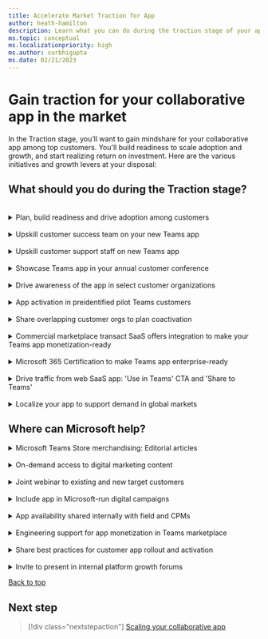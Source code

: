 ```yaml
---
title: Accelerate Market Traction for App
author: heath-hamilton
description: Learn what you can do during the traction stage of your app to grow your app.
ms.topic: conceptual
ms.localizationpriority: high
ms.author: surbhigupta
ms.date: 02/21/2023
---
```

# Gain traction for your collaborative app in the market

In the Traction stage, you’ll want to gain mindshare for your collaborative app among top customers. You'll build readiness to scale adoption and growth, and start realizing return on investment. Here are the various initiatives and growth levers at your disposal:

## What should you do during the Traction stage?

<br>
<details>
<summary>Plan, build readiness and drive adoption among customers</summary>

As soon as your collaborative app is published and customers are made aware of its existence, the entire focus of your organization must shift towards driving adoption of your app among existing customers first. Follow the step-by-step guidance, resources, and best practices available [here](../../../../../promote-app-adoption.md) to plan and support the rollout of your Teams app in your customers’ organizations, navigate business decision makers, IT admins, and educate end-users. The outcome of a successful app rollout among your existing customers is a prerequisite to learn from user feedback, achieve product-market fit, acquire net new customers, monetize your app and eventually derive RoI out of your build and go-to-market investments.

[Back to top](#what-should-you-do-during-the-traction-stage)
</details>
<br>
<details>
<summary>Upskill customer success team on your new Teams app</summary>

- Your collaborative app for Teams is a key product line or channel for your customers to use your SaaS service. For this reason, training your customer success personnel on the Teams app is of critical importance. It can include how to get customers started with the app, high value scenarios and use cases, how to get the most out of the app, and so on.

- For new customers who use Microsoft 365, your customer success team must know how to lead the conversations with your Teams collaborative app. Through collaborative workflows beyond the table stakes scenarios powered by your core SaaS product, it offers your users unique and differentiated value.

- For existing customers who use Microsoft 365, your customer success team must immediately set up time to introduce your new Teams app to these customers and demo the experience. Then, they must work out a plan to activate these overlapping users on your Teams app.

- To achieve product-led growth, you must strategically upskill your customer success teams. The aim is to access and monitor product acquisition, engagement, and task completion. They must also monitor value realization metrics or milestones for customers using the app, so that performing outreach and intervention at the right time becomes possible to be able to assist users in their journey.

- In addition, establish a process to channel customer feedback from this team. Use this feedback to inform roadmap planning and growth experimentation for your Teams app. It's a good idea to have your customer success team conversant in day-to-day usage of Microsoft Teams. It also helps if your team is up to speed with all articles in the Teams admin-facing public documentation sections [Third-party apps in Microsoft Teams](/microsoftteams/overview-third-party-apps) and [Admin controls to govern apps](/microsoftteams/customize-apps). Your customers benefit from their expertise in these areas.

[Back to top](#what-should-you-do-during-the-traction-stage)
</details>
<br>
<details>
<summary>Upskill customer support staff on new Teams app</summary>

Similar to customer success teams, it's imperative to train your customer support team on the Teams app. Upskill them on frequent user scenarios, common queries, and guidance for troubleshooting. It's also useful to train the team for any preconfiguration required, app rollout and governance of the Teams app in customer organizations. Your support team may get fairly nuanced queries about your app in Teams.

To continue delivering a delightful experience for your customers, ensure the support team has basic understanding of:

- Microsoft Teams.
- Apps on Microsoft Teams, in general.
- Nuances about your Teams collaborative app.
- Security, compliance, and permissions for your Teams app.
- App management and governance features in Teams.
  
It's a good idea to have your support team conversant in day-to-day usage of Microsoft Teams. It also helps to be up to speed with all articles in the Teams admin-facing public documentation sections [Third-party apps in Microsoft Teams](/microsoftteams/overview-third-party-apps) and [Admin controls to govern apps](/microsoftteams/customize-apps). Your customers will benefit from their expertise in these areas.

[Back to top](#what-should-you-do-during-the-traction-stage)
</details>
<br>
<details>
<summary>Showcase Teams app in your annual customer conference</summary>

Your own flagship annual customer or partner conference is the perfect opportunity to announce and showcase your new or updated Teams collaborative app to the world and get immediate traction going. Contact the Microsoft field, account, or engineering representatives to request their participation in to-customer webinars you’ve planned for announcing and evangelizing your Teams collaborative app.

[Back to top](#what-should-you-do-during-the-traction-stage)
</details>
<br>
<details>
<summary>Drive awareness of the app in select customer organizations</summary>

While at the launch stage you’d announced the availability of your new Teams app to the entire customer base, it’s time to build traction by going targeted. Identify a shorter list of existing customers of your SaaS product who are also Microsoft 365 customers. Drive awareness about your app among these customers through your customer success team.

Your customer success team must set up time to introduce your new Teams app to these customers and demo the experience. Then, they must work out a plan to activate these overlapping customers on Teams. These activation motions will allow your customer success and customer support teams to learn how to drive programmatic adoption, tackle common customer queries, and build real-world expertise on your Teams app.

[Back to top](#what-should-you-do-during-the-traction-stage)
</details>
<br>
<details>
<summary>App activation in preidentified pilot Teams customers</summary>

Before shipping Teams app on the marketplace, you'd have identified three to five pilot customers with whom you reviewed the envisioned app scenarios and designed UX screens or user journeys to build confidence towards the experience you were building. It’s time to use your customer success team to activate those select three to five customers. It won't only lead towards product-market fit but also serve as a source of rich customer feedback to improve the app in future versions.

[Back to top](#what-should-you-do-during-the-traction-stage)
</details>
<br>
<details>
<summary>Share overlapping customer orgs to plan coactivation</summary>

For large, strategic enterprise customers that use your SaaS product and Microsoft Teams, Microsoft’s customer-facing resources can partner with your sales and customer success teams to drive coactivation of your app in the customer organization. Microsoft evaluates coactivation opportunities for apps based on customer interest, adoption opportunity (sold seat size in customer account), and so on, among other criteria.

Contact your field, account, or engineering representatives from Microsoft to request potential coactivation of your Teams collaborative app in strategic enterprise customer accounts.

[Back to top](#what-should-you-do-during-the-traction-stage)
</details>
<br>
<details>
<summary>Commercial marketplace transact SaaS offers integration to make your Teams app monetization-ready</summary>

One of the goals of the Traction stage is to build readiness for future adoption and ROI realization from your collaborative Teams app. Look for sticky adoption and positive feedback for your collaborative app among the pilot and significant customers. Once achieved, you can begin planning monetization for your app on the Teams marketplace. After you’re convinced [why you should transact](https://cloudpartners.transform.microsoft.com/practices/modernworkisv?tab=monetize-your-app) your Teams app on the Microsoft commercial marketplace, you can learn more about the product and commerce monetization capabilities for Teams apps. For more information, see [Monetize your app](../../prepare/monetize-overview.md).

[Back to top](#what-should-you-do-during-the-traction-stage)
</details>
<br>
<details>
<summary>Microsoft 365 Certification to make Teams app enterprise-ready</summary>

The Microsoft 365 Certification is designed to show customers that your collaborative app is vetted against controls derived from leading industry-standard frameworks. It also showcases that strong security, data storage, privacy, and compliance practices are in place to protect customer data when the app is in use. Since most Teams customers are large enterprises, having your app Microsoft 365 certified helps in building trust with the IT admins.

For more information, see [Microsoft 365 certification](/microsoftteams/overview-of-app-certification#microsoft-365-certification).

To find Microsoft 365 certification results in smoother, faster adoption in customer organizations, see [here](https://cloudpartners.transform.microsoft.com/practices/modernworkisv?tab=certification).

[Back to top](#what-should-you-do-during-the-traction-stage)
</details>
<br>
<details>
<summary>Drive traffic from web SaaS app: 'Use in Teams' CTA and 'Share to Teams'</summary>

While during the launch stage, you used transient banners, notifications bar, what’s new notifications inside the SaaS product’s UI for all users to announce your Teams app. It’s time now to nudge users who may be using Microsoft Teams to start using your collaborative app for scenarios that are better together in Teams vs. your core web SaaS experience.

Surface [deep links](../../../../build-and-test/deep-links.md) within your browser-based web SaaS experience to transport users to specific views inside your Teams app (for example, personal app, tabs, conversational bot or meeting extensions with shared meeting stage or in-meeting tab). You can implement the highly recommended [Share to Teams](../../../../build-and-test/share-to-teams-from-web-apps.md) control within your browser-based web SaaS experience to enable users to share and start collaborating around a content or object from your SaaS product inside Teams with their colleagues.

  :::image type="content" source="../../../../../assets/images/app-fundamentals/drive-traffic-saas-app.png" alt-text="Drive traffic from your SaaS app." lightbox="../../../../../assets/images/app-fundamentals/drive-traffic-saas-app.png" :::

To get maximum ROI, surface the nudges contextually for scenarios that are inherently collaborative over chat or in meetings. They're best delivered inside Microsoft Teams through your app.

[Back to top](#what-should-you-do-during-the-traction-stage)
</details>
<br>
<details>
<summary>Localize your app to support demand in global markets </summary>

Microsoft Teams is available for users in more than 180 markets and supports over 50 languages. If you already have a core SaaS product for the web browser or native apps for Windows or mobile phones localized for one or more markets, consider also localizing your Teams app. You can evaluate and prioritize the localization markets based on the [geographical spread of users and tenants](/azure/marketplace/teams-apps-usage) and the [Teams app usage report](../overview.md#analyze-app-usage) in Partner Center. You can easily localize your Teams app by following the extensive developer guidance available [here](../../../../build-and-test/apps-localization.md).

[Back to top](#what-should-you-do-during-the-traction-stage)
</details>

## Where can Microsoft help?

<details>
<summary>Microsoft Teams Store merchandising: Editorial articles</summary>

The Teams Store editorial team curates editorial sections on the in-product Teams Store based on various ranking parameters.

Editorial articles provide a list of app suggestions to users within the Teams Store that meet specific scenario objectives. It includes a clear call-to-action to install the app while reading the article. Contact the Microsoft field, account, or engineering representatives or connect with the [ISV Marketplace Success Rewards Program team](mailto:rewards@microsoft.com) to feature your app in the editorial articles.

</details>
<br>
<details>
<summary>On-demand access to digital marketing content</summary>

[Digital Marketing Content OnDemand](https://partner.microsoft.com/solutions/digital-marketing-content) service provides go-to-market content in fresh weekly campaigns at no cost to Microsoft partners. Unlock expertise that can drive customer engagement and elevate your business. Connect your social media accounts and email lists to select, customize, and share content with automatic updates that push to your company’s social media accounts or send direct email communication to customers.

</details>
<br>
<details>
<summary>Joint webinar to existing and new target customers</summary>

Participate in a joint webinar with Microsoft and other partners to showcase the value of your Teams collaborative app to customers. You can connect with the [ISV Marketplace Success Rewards Program team](mailto:rewards@microsoft.com) to find opportunities and execute.

</details>
<br>
<details>
<summary>Include app in Microsoft-run digital campaigns</summary>

Highlight your Microsoft Teams app in a Microsoft-led digital campaign based on specific industries or contemporary themes, for example, hybrid work. You can connect with the [ISV Marketplace Success Rewards Program team](mailto:rewards@microsoft.com) to find opportunities and execute.

</details>
<br>
<details>
<summary>App availability shared internally with field and CPMs</summary>

Drive awareness of your published Microsoft Teams app to customer-facing roles within Microsoft, such as the field or Teams Engineering’s customer PMs. Contact your Microsoft field, account, or engineering representatives or connect with the [Microsoft 365 ISV Benefits Service Desk](mailto:ModernWorkISVPartner@microsoft.com) to make use of this opportunity.

> [!NOTE]
> Go-to-Market Bill of Materials (GTM BOM) for your app is a prerequisite for using this opportunity.

</details>
<br>
<details>
<summary>Engineering support for app monetization in Teams marketplace</summary>

Strategic developers, who are part of the invite-only Teams engineering’s build-with partner program, get access to robust technical guidance and best practices from engineering to build transact SaaS. They also get access to new, pilot features to improve the purchase funnel for their apps. You can also unlock other GTM benefits and CSP channel partnership programs for early-bird apps by building the transact SaaS capability in your app.

</details>
<br>
<details>
<summary>Share best practices for customer app rollout and activation</summary>

Strategic developers, who are part of the invite-only Teams engineering’s build-with partner program, get access to several time-tested and market-tested best practices. It helps to drive faster adoption of their collaborative app in customers.

Remember to upskill using the Teams admin-facing public documentation sections [Third-party apps in Microsoft Teams](/microsoftteams/overview-third-party-apps) and [Admin controls to govern apps](/microsoftteams/manage-apps) to aid during app rollout, activation, and governance.

</details>
<br>
<details>
<summary>Invite to present in internal platform growth forums</summary>

Contact the Microsoft field, account, or engineering representatives to feature in invite-only collaborative app growth forums. You can showcase your app to customer-facing teams within Microsoft, train them on value proposition and high value scenarios, and, so on. It helps them in having impactful conversations with existing or new prospective customers for your app.

</details>

[Back to top](#gain-traction-for-your-collaborative-app-in-the-market)

## Next step

> [!div class="nextstepaction"]
> [Scaling your collaborative app](scale-app.md)

